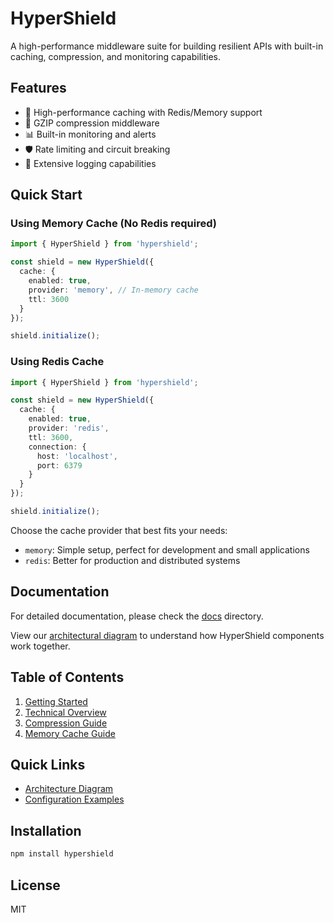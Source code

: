 # HyperShield

A high-performance middleware suite for building resilient APIs with built-in caching, compression, and monitoring capabilities.

## Features

- 🚀 High-performance caching with Redis/Memory support
- 🔄 GZIP compression middleware
- 📊 Built-in monitoring and alerts
- 🛡️ Rate limiting and circuit breaking
- 📝 Extensive logging capabilities

## Quick Start

### Using Memory Cache (No Redis required)

```typescript
import { HyperShield } from 'hypershield';

const shield = new HyperShield({
  cache: {
    enabled: true,
    provider: 'memory', // In-memory cache
    ttl: 3600
  }
});

shield.initialize();
```

### Using Redis Cache

```typescript
import { HyperShield } from 'hypershield';

const shield = new HyperShield({
  cache: {
    enabled: true,
    provider: 'redis',
    ttl: 3600,
    connection: {
      host: 'localhost',
      port: 6379
    }
  }
});

shield.initialize();
```

Choose the cache provider that best fits your needs:
- `memory`: Simple setup, perfect for development and small applications
- `redis`: Better for production and distributed systems

## Documentation

For detailed documentation, please check the [docs](./docs) directory.

View our [architectural diagram](./assets/architecture.svg) to understand how HyperShield components work together.

## Table of Contents

1. [Getting Started](./docs/getting-started.md)
2. [Technical Overview](./docs/technical-overview.md)
3. [Compression Guide](./docs/compression.md)
4. [Memory Cache Guide](./docs/memory-cache.md)

## Quick Links

- [Architecture Diagram](./assets/diagrams/HyperShield.png)
- [Configuration Examples](./examples/)

## Installation

```bash
npm install hypershield
```

## License

MIT
